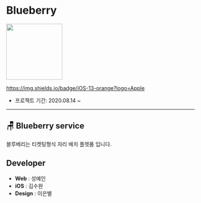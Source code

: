 # Blueberry

<img src="https://user-images.githubusercontent.com/67373938/90981497-53189400-e59c-11ea-9f81-2a728350b7e9.png" width="150px"></img>

https://img.shields.io/badge/iOS-13-orange?logo=Apple

* 프로젝트 기간: 2020.08.14 ~

<hr>

## 🪑 Blueberry service



블루베리는 티켓팅형식 자리 배치 플렛폼 입니다.

## Developer

* **Web** : 성예인
* **iOS** : 김수완
* **Design** : 이은별





